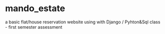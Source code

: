 # mando_estate
a basic flat/house reservation website using with Django / Pyhton&amp;Sql class - first semester assessment 
